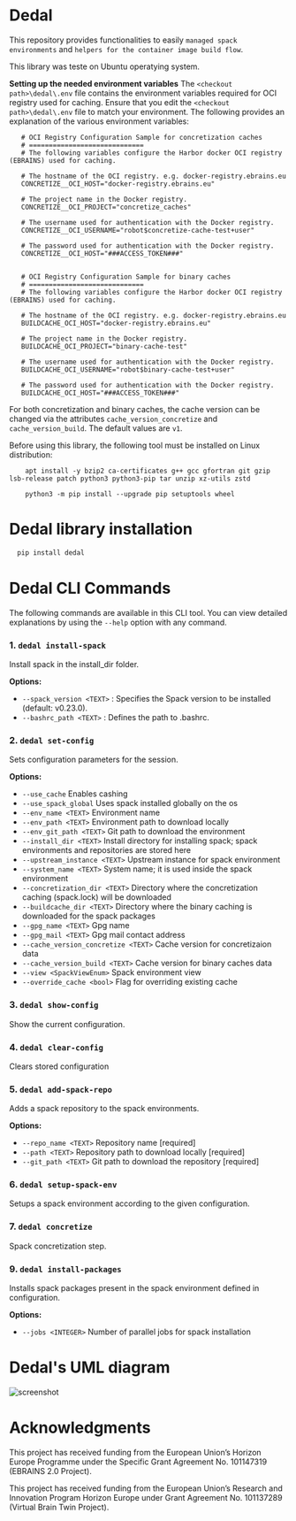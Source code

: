 # Dedal

This repository provides functionalities to easily ```managed spack environments``` and
```helpers for the container image build flow```.

This library was teste on Ubuntu operatying system.

**Setting up the needed environment variables**
The ````<checkout path>\dedal\.env```` file contains the environment variables required for OCI registry used for
caching.
Ensure that you edit the ````<checkout path>\dedal\.env```` file to match your environment.
The following provides an explanation of the various environment variables:

       # OCI Registry Configuration Sample for concretization caches
       # =============================
       # The following variables configure the Harbor docker OCI registry (EBRAINS) used for caching.
       
       # The hostname of the OCI registry. e.g. docker-registry.ebrains.eu
       CONCRETIZE__OCI_HOST="docker-registry.ebrains.eu"
       
       # The project name in the Docker registry.
       CONCRETIZE__OCI_PROJECT="concretize_caches"
       
       # The username used for authentication with the Docker registry.
       CONCRETIZE__OCI_USERNAME="robot$concretize-cache-test+user"
       
       # The password used for authentication with the Docker registry.
       CONCRETIZE__OCI_HOST="###ACCESS_TOKEN###"
        

       # OCI Registry Configuration Sample for binary caches
       # =============================
       # The following variables configure the Harbor docker OCI registry (EBRAINS) used for caching.
       
       # The hostname of the OCI registry. e.g. docker-registry.ebrains.eu
       BUILDCACHE_OCI_HOST="docker-registry.ebrains.eu"
       
       # The project name in the Docker registry.
       BUILDCACHE_OCI_PROJECT="binary-cache-test"
       
       # The username used for authentication with the Docker registry.
       BUILDCACHE_OCI_USERNAME="robot$binary-cache-test+user"
       
       # The password used for authentication with the Docker registry.
       BUILDCACHE_OCI_HOST="###ACCESS_TOKEN###"

For both concretization and binary caches, the cache version can be changed via the attributes
```cache_version_concretize``` and ```cache_version_build```.
The default values are ```v1```.

Before using this library, the following tool must be installed on Linux distribution:

````
    apt install -y bzip2 ca-certificates g++ gcc gfortran git gzip lsb-release patch python3 python3-pip tar unzip xz-utils zstd
````

````
    python3 -m pip install --upgrade pip setuptools wheel
````

# Dedal library installation

```sh
  pip install dedal
```

# Dedal CLI Commands

The following commands are available in this CLI tool. You can view detailed explanations by using the `--help` option
with any command.

### 1. `dedal install-spack`

Install spack in the install_dir folder.

**Options:**

- `--spack_version <TEXT>` : Specifies the Spack version to be installed (default: v0.23.0).
- `--bashrc_path <TEXT>` : Defines the path to .bashrc.

### 2. `dedal set-config`

Sets configuration parameters for the session.

**Options:**

- `--use_cache`                     Enables cashing
- `--use_spack_global`              Uses spack installed globally on the os
- `--env_name <TEXT>`                 Environment name
- `--env_path <TEXT>`                 Environment path to download locally
- `--env_git_path <TEXT>`             Git path to download the environment
- `--install_dir <TEXT>`              Install directory for installing spack;
  spack environments and repositories are
  stored here
- `--upstream_instance <TEXT>`        Upstream instance for spack environment
- `--system_name <TEXT>`              System name; it is used inside the spack
  environment
- `--concretization_dir <TEXT>`       Directory where the concretization caching
  (spack.lock) will be downloaded
- `--buildcache_dir <TEXT>`           Directory where the binary caching is
  downloaded for the spack packages
- `--gpg_name <TEXT>`                 Gpg name
- `--gpg_mail <TEXT>`                 Gpg mail contact address
- `--cache_version_concretize <TEXT>`
  Cache version for concretizaion data
- `--cache_version_build <TEXT>`      Cache version for binary caches data
- `--view <SpackViewEnum>`            Spack environment view
- `--override_cache <bool>`             Flag for overriding existing cache

### 3. `dedal show-config`

Show the current configuration.

### 4. `dedal clear-config`

Clears stored configuration

### 5. `dedal add-spack-repo`

Adds a spack repository to the spack environments.

**Options:**

- `--repo_name <TEXT>`  Repository name  [required]
- `--path <TEXT>`       Repository path to download locally  [required]
- `--git_path <TEXT>`   Git path to download the repository  [required]

### 6. `dedal setup-spack-env`

Setups a spack environment according to the given configuration.

### 7. `dedal concretize`

Spack concretization step.

### 9. `dedal install-packages`

Installs spack packages present in the spack environment defined in configuration.

**Options:**

- `--jobs <INTEGER>`  Number of parallel jobs for spack installation

# Dedal's UML diagram

![screenshot](https://gitlab.ebrains.eu/ri/tech-hub/platform/esd/dedal/-/raw/master/dedal/docs/resources/dedal_UML.png)

# Acknowledgments

This project has received funding from the European Union’s Horizon Europe Programme under the Specific Grant Agreement No. 101147319 (EBRAINS 2.0 Project).

This project has received funding from the European Union’s Research and Innovation Program Horizon Europe under Grant Agreement No. 101137289 (Virtual Brain Twin Project).